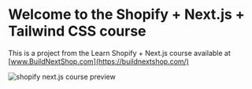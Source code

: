 # Welcome to the Shopify + Next.js + Tailwind CSS course

This is a project from the Learn Shopify + Next.js course available at [www.BuildNextShop.com](https://buildnextshop.com/)

<img src="https://cdn.shopify.com/s/files/1/0524/4390/6207/files/site-preview.gif?v=1630892895" alt="shopify next.js course preview">


